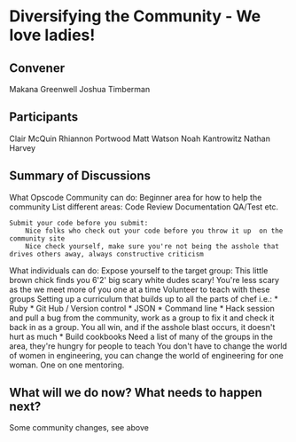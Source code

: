 Diversifying the Community - We love ladies!
=============

## Convener
Makana Greenwell
Joshua Timberman

## Participants
Clair McQuin
Rhiannon Portwood
Matt Watson
Noah Kantrowitz
Nathan Harvey

## Summary of Discussions
What Opscode Community can do:
	Beginner area for how to help the community
		List different areas:
			Code Review
			Documentation
			QA/Test etc.

	Submit your code before you submit:
		Nice folks who check out your code before you throw it up  on the community site
        Nice check yourself, make sure you're not being the asshole that drives others away, always constructive criticism


What individuals can do:
	Expose yourself to the target group:
		This little brown chick finds you 6'2' big scary white dudes scary!  You're less scary as the we meet more of you one at a time
		Volunteer to teach with these groups
			Setting up a curriculum that builds up to all the parts of chef i.e.:
				* Ruby
 				* Git Hub / Version control
 				* JSON
 				* Command line
 				* Hack session and pull a bug from the community, work as a group to fix it and check it back in as a group.  You all win, and if the asshole blast occurs, it doesn't hurt as much
 				* Build cookbooks
			Need a list of many of the groups in the area, they're hungry for people to teach
		You don't have to change the world of women in engineering, you can change the world of engineering for one woman.  One on one mentoring.


## What will we do now?  What needs to happen next?
Some community changes, see above


